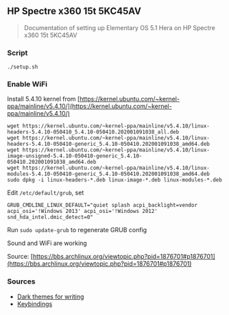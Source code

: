 ## HP Spectre x360 15t 5KC45AV

> Documentation of setting up Elementary OS 5.1 Hera on HP Spectre x360 15t 5KC45AV

### Script

```
./setup.sh
```

### Enable WiFi

Install 5.4.10 kernel from [https://kernel.ubuntu.com/~kernel-ppa/mainline/v5.4.10/](https://kernel.ubuntu.com/~kernel-ppa/mainline/v5.4.10/)
```
wget https://kernel.ubuntu.com/~kernel-ppa/mainline/v5.4.10/linux-headers-5.4.10-050410_5.4.10-050410.202001091038_all.deb
wget https://kernel.ubuntu.com/~kernel-ppa/mainline/v5.4.10/linux-headers-5.4.10-050410-generic_5.4.10-050410.202001091038_amd64.deb
wget https://kernel.ubuntu.com/~kernel-ppa/mainline/v5.4.10/linux-image-unsigned-5.4.10-050410-generic_5.4.10-050410.202001091038_amd64.deb
wget https://kernel.ubuntu.com/~kernel-ppa/mainline/v5.4.10/linux-modules-5.4.10-050410-generic_5.4.10-050410.202001091038_amd64.deb
sudo dpkg -i linux-headers-*.deb linux-image-*.deb linux-modules-*.deb
```


Edit `/etc/default/grub`, set
```
GRUB_CMDLINE_LINUX_DEFAULT="quiet splash acpi_backlight=vendor acpi_osi='!Windows 2013' acpi_osi='!Windows 2012' snd_hda_intel.dmic_detect=0"
```
Run `sudo update-grub` to regenerate GRUB config

Sound and WiFi are working

Source: [https://bbs.archlinux.org/viewtopic.php?pid=1876701#p1876701](https://bbs.archlinux.org/viewtopic.php?pid=1876701#p1876701)

### Sources
* [Dark themes for writing](https://robjhyndman.com/hyndsight/dark-themes-for-writing/)
* [Keybindings](https://askubuntu.com/a/597414)

